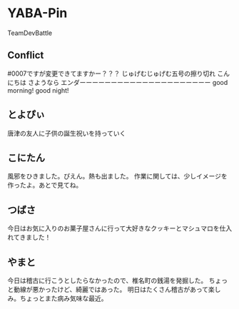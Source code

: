 # YABA-Pin
TeamDevBattle


## Conflict
#0007ですが変更できてますかー？？？
じゅげむじゅげむ五号の擦り切れ
こんにちは
さようなら
エンダーーーーーーーーーーーーーーーーーーーーー
good morning!
good night!

## とよぴぃ
唐津の友人に子供の誕生祝いを持っていく

## こにたん
風邪をひきました。ぴえん。熱も出ました。
作業に関しては、少しイメージを作ったよ。あとで見てね。

## つばさ
今日はお気に入りのお菓子屋さんに行って大好きなクッキーとマシュマロを仕入れてきました！
## やまと
今日は稽古に行こうとしたらなかったので、椎名町の銭湯を発掘した。
ちょっと動線が悪かったけど、綺麗ではあった。
明日はたくさん稽古があって楽しみ。ちょっとまた病み気味な最近。
